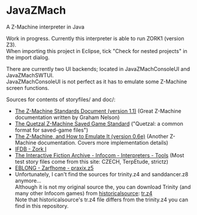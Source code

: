 # JavaZMach
A Z-Machine interpreter in Java

Work in progress. Currently this interpreter is able to run ZORK1 (version Z3).<br>
When importing this project in Eclipse, tick "Check for nested projects" in the import dialog.

There are currently two UI backends; located in JavaZMachConsoleUI and JavaZMachSWTUI.<br>
JavaZMachConsoleUI is not perfect as it has to emulate some Z-Machine screen functions.

Sources for contents of storyfiles/ and doc/:
 * [The Z-Machine Standards Document (version 1.1)](http://inform-fiction.org/zmachine/standards/z1point1)
 (Great Z-Machine documentation written by Graham Nelson)
 * [The Quetzal Z-Machine Saved Game Standard](http://inform-fiction.org/zmachine/standards/quetzal)
 ("Quetzal: a common format for saved-game files")
 * [The Z-Machine, and How to Emulate It (version 0.6e)](https://www.ifarchive.org/if-archive/infocom/interpreters/specification/zspec02/zmach06e.pdf)
 (Another Z-Machine documentation. Covers more implementation details)
 * [IFDB - Zork I](https://ifdb.tads.org/viewgame?id=0dbnusxunq7fw5ro)
 * [The Interactive Fiction Archive - Infocom - Interpreters - Tools](http://ifarchive.org/indexes/if-archive/infocom/interpreters/tools/)
 (Most test story files come from this site: CZECH, TerpEtude, strictz)
 * [EBLONG - Zarfhome - praxix.z5](http://eblong.com/zarf/ftp/praxix.z5)
 * Unfortunately, I can't find the sources for trinity.z4 and sanddancer.z8 anymore...<br>
 Although it is not my original source the, you can download Trinity (and many other Infocom games) from
 [historicalsource](https://github.com/historicalsource): [tr.z4](https://github.com/historicalsource/trinity/blob/master/COMPILED/tr.z4?raw=true)<br>
 Note that historicalsource's tr.z4 file differs from the trinity.z4 you can find in this repository.
